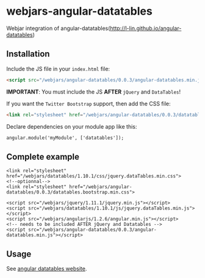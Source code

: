 webjars-angular-datatables
==========================

Webjar integration of angular-datatables(http://l-lin.github.io/angular-datatables)

Installation
------------

Include the JS file in your `index.html` file:

```html
<script src="/webjars/angular-datatables/0.0.3/angular-datatables.min.js"></script>
```

**IMPORTANT**: You must include the JS **AFTER** `jQuery` and `DataTables`!

If you want the `Twitter Bootstrap` support, then add the CSS file:

```html
<link rel="stylesheet" href="/webjars/angular-datatables/0.0.3/datatables.bootstrap.min.css">
```

Declare dependencies on your module app like this:

```html
angular.module('myModule', ['datatables']);
```

Complete example
----------------

```
<link rel="stylesheet" href="/webjars/datatables/1.10.1/css/jquery.dataTables.min.css">
<!--optionnal-->
<link rel="stylesheet" href="/webjars/angular-datatables/0.0.3/datatables.bootstrap.min.css">

<script src="/webjars/jquery/1.11.1/jquery.min.js"></script>
<script src="/webjars/datatables/1.10.1/js/jquery.dataTables.min.js"></script>
<script src="/webjars/angularjs/1.2.6/angular.min.js"></script>
<!-- needs to be included AFTER jQuery and Datatables -->
<script src="/webjars/angular-datatables/0.0.3/angular-datatables.min.js"></script>
```


Usage
-----

See [angular datatables website](https://l-lin.github.io/angular-datatables).
